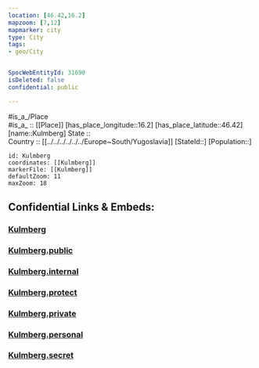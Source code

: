 ```yaml
---
location: [46.42,16.2] 
mapzoom: [7,12] 
mapmarker: city 
type: City
tags:
- geo/City


SpocWebEntityId: 31690
isDeleted: false
confidential: public

---
```

#is_a_/Place  
#is_a_ :: [[Place]] 
[has_place_longitude::16.2] 
[has_place_latitude::46.42] 
[name::Kulmberg] 
State ::  
Country :: [[../../../../../../Europe~South/Yugoslavia]] 
[StateId::] 
[Population::] 



```leaflet
id: Kulmberg
coordinates: [[Kulmberg]] 
markerFile: [[Kulmberg]] 
defaultZoom: 11 
maxZoom: 18
```


## Confidential Links & Embeds: 

### [Kulmberg](/_Standards/Earth/Continent/Europe/Europe~Central/Slovenia/Regions~Slovenia/Podravska/counties~Podravska/Ormož/City/Kulmberg.md) 

### [Kulmberg.public](/_public/Earth/Continent/Europe/Europe~Central/Slovenia/Regions~Slovenia/Podravska/counties~Podravska/Ormož/City/Kulmberg.public.md) 

### [Kulmberg.internal](/_internal/Earth/Continent/Europe/Europe~Central/Slovenia/Regions~Slovenia/Podravska/counties~Podravska/Ormož/City/Kulmberg.internal.md) 

### [Kulmberg.protect](/_protect/Earth/Continent/Europe/Europe~Central/Slovenia/Regions~Slovenia/Podravska/counties~Podravska/Ormož/City/Kulmberg.protect.md) 

### [Kulmberg.private](/_private/Earth/Continent/Europe/Europe~Central/Slovenia/Regions~Slovenia/Podravska/counties~Podravska/Ormož/City/Kulmberg.private.md) 

### [Kulmberg.personal](/_personal/Earth/Continent/Europe/Europe~Central/Slovenia/Regions~Slovenia/Podravska/counties~Podravska/Ormož/City/Kulmberg.personal.md) 

### [Kulmberg.secret](/_secret/Earth/Continent/Europe/Europe~Central/Slovenia/Regions~Slovenia/Podravska/counties~Podravska/Ormož/City/Kulmberg.secret.md)

